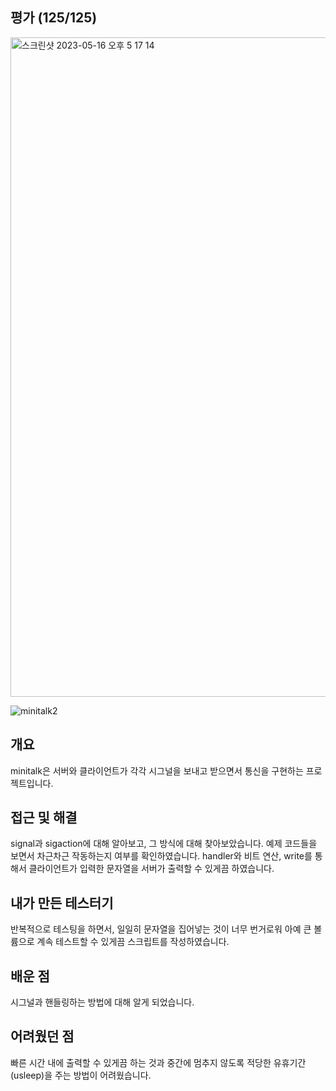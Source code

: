 ## 평가 (125/125)
<img width="1055" alt="스크린샷 2023-05-16 오후 5 17 14" src="https://github.com/Ssuamje/42Seoul/assets/105692206/6928ec2a-ac11-41a9-a06c-1fd0eea3e25d">

![minitalk2](https://github.com/Ssuamje/42Seoul/assets/105692206/59c1b772-d4e9-4eb4-8c3a-fde0e1878792)

## 개요
minitalk은 서버와 클라이언트가 각각 시그널을 보내고 받으면서 통신을 구현하는 프로젝트입니다.

## 접근 및 해결
signal과 sigaction에 대해 알아보고, 그 방식에 대해 찾아보았습니다.
예제 코드들을 보면서 차근차근 작동하는지 여부를 확인하였습니다.
handler와 비트 연산, write를 통해서 클라이언트가 입력한 문자열을 서버가 출력할 수 있게끔 하였습니다.

## 내가 만든 테스터기
반복적으로 테스팅을 하면서, 일일히 문자열을 집어넣는 것이 너무 번거로워 아예 큰 볼륨으로 계속 테스트할 수 있게끔 스크립트를 작성하였습니다.

## 배운 점
시그널과 핸들링하는 방법에 대해 알게 되었습니다.

## 어려웠던 점
빠른 시간 내에 출력할 수 있게끔 하는 것과 중간에 멈추지 않도록 적당한 유휴기간(usleep)을 주는 방법이 어려웠습니다.
